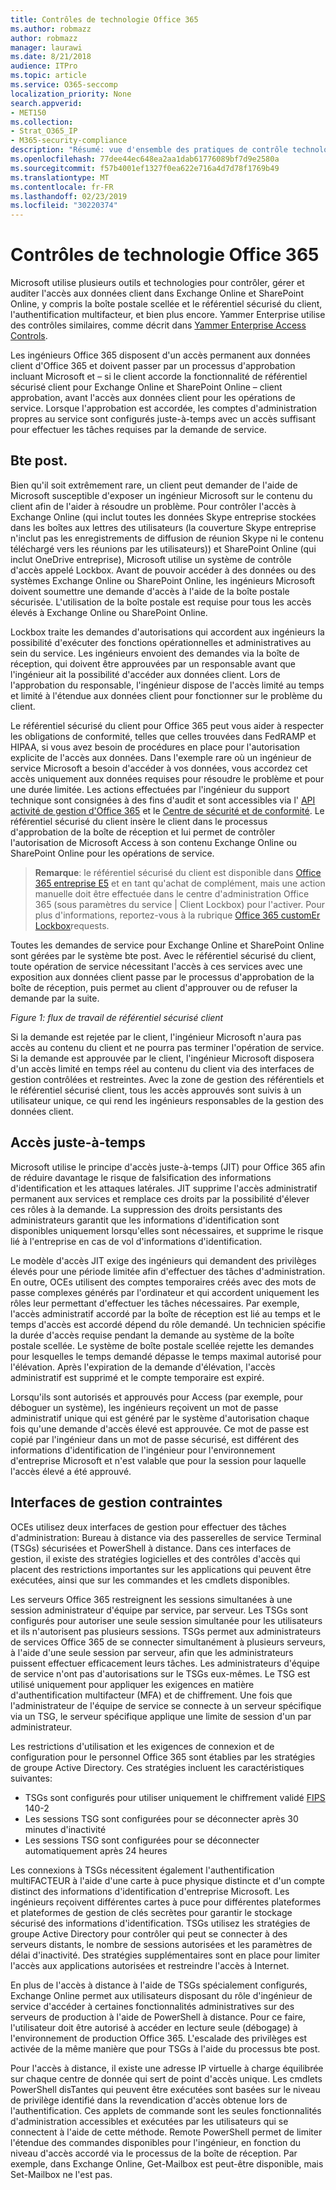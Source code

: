 ```yaml
---
title: Contrôles de technologie Office 365
ms.author: robmazz
author: robmazz
manager: laurawi
ms.date: 8/21/2018
audience: ITPro
ms.topic: article
ms.service: O365-seccomp
localization_priority: None
search.appverid:
- MET150
ms.collection:
- Strat_O365_IP
- M365-security-compliance
description: "Résumé: vue d'ensemble des pratiques de contrôle technologique de Microsoft pour Office 365."
ms.openlocfilehash: 77dee44ec648ea2aa1dab61776089bf7d9e2580a
ms.sourcegitcommit: f57b4001ef1327f0ea622e716a4d7d78f1769b49
ms.translationtype: MT
ms.contentlocale: fr-FR
ms.lasthandoff: 02/23/2019
ms.locfileid: "30220374"
---
```

# <a name="office-365-technology-controls"></a>Contrôles de technologie Office 365 

Microsoft utilise plusieurs outils et technologies pour contrôler, gérer et auditer l'accès aux données client dans Exchange Online et SharePoint Online, y compris la boîte postale scellée et le référentiel sécurisé du client, l'authentification multifacteur, et bien plus encore. Yammer Enterprise utilise des contrôles similaires, comme décrit dans [Yammer Enterprise Access Controls](office-365-yammer-enterprise-access-controls.md).

Les ingénieurs Office 365 disposent d'un accès permanent aux données client d'Office 365 et doivent passer par un processus d'approbation incluant Microsoft et – si le client accorde la fonctionnalité de référentiel sécurisé client pour Exchange Online et SharePoint Online – client approbation, avant l'accès aux données client pour les opérations de service. Lorsque l'approbation est accordée, les comptes d'administration propres au service sont configurés juste-à-temps avec un accès suffisant pour effectuer les tâches requises par la demande de service.

## <a name="lockbox-and-customer-lockbox"></a>Bte post.
Bien qu'il soit extrêmement rare, un client peut demander de l'aide de Microsoft susceptible d'exposer un ingénieur Microsoft sur le contenu du client afin de l'aider à résoudre un problème. Pour contrôler l'accès à Exchange Online (qui inclut toutes les données Skype entreprise stockées dans les boîtes aux lettres des utilisateurs (la couverture Skype entreprise n'inclut pas les enregistrements de diffusion de réunion Skype ni le contenu téléchargé vers les réunions par les utilisateurs)) et SharePoint Online (qui inclut OneDrive entreprise), Microsoft utilise un système de contrôle d'accès appelé Lockbox. Avant de pouvoir accéder à des données ou des systèmes Exchange Online ou SharePoint Online, les ingénieurs Microsoft doivent soumettre une demande d'accès à l'aide de la boîte postale sécurisée. L'utilisation de la boîte postale est requise pour tous les accès élevés à Exchange Online ou SharePoint Online.

Lockbox traite les demandes d'autorisations qui accordent aux ingénieurs la possibilité d'exécuter des fonctions opérationnelles et administratives au sein du service. Les ingénieurs envoient des demandes via la boîte de réception, qui doivent être approuvées par un responsable avant que l'ingénieur ait la possibilité d'accéder aux données client. Lors de l'approbation du responsable, l'ingénieur dispose de l'accès limité au temps et limité à l'étendue aux données client pour fonctionner sur le problème du client.

Le référentiel sécurisé du client pour Office 365 peut vous aider à respecter les obligations de conformité, telles que celles trouvées dans FedRAMP et HIPAA, si vous avez besoin de procédures en place pour l'autorisation explicite de l'accès aux données. Dans l'exemple rare où un ingénieur de service Microsoft a besoin d'accéder à vos données, vous accordez cet accès uniquement aux données requises pour résoudre le problème et pour une durée limitée. Les actions effectuées par l'ingénieur du support technique sont consignées à des fins d'audit et sont accessibles via l' [API activité de gestion d'Office 365](https://msdn.microsoft.com/library/office/dn707383.aspx) et le [Centre de sécurité et de conformité](http://protection.office.com/). Le référentiel sécurisé du client insère le client dans le processus d'approbation de la boîte de réception et lui permet de contrôler l'autorisation de Microsoft Access à son contenu Exchange Online ou SharePoint Online pour les opérations de service.

>**Remarque**: le référentiel sécurisé du client est disponible dans [Office 365 entreprise E5](https://products.office.com/business/office-365-enterprise-e5-business-software) et en tant qu'achat de complément, mais une action manuelle doit être effectuée dans le centre d'administration Office 365 (sous paramètres du service | Client Lockbox) pour l'activer. Pour plus d'informations, reportez-vous à la rubrique [Office 365 customEr Lockbox](https://support.office.com/article/Office-365-Customer-Lockbox-Requests-36f9cdd1-e64c-421b-a7e4-4a54d16440a2)requests.

Toutes les demandes de service pour Exchange Online et SharePoint Online sont gérées par le système bte post. Avec le référentiel sécurisé du client, toute opération de service nécessitant l'accès à ces services avec une exposition aux données client passe par le processus d'approbation de la boîte de réception, puis permet au client d'approuver ou de refuser la demande par la suite.
 
*Figure 1: flux de travail de référentiel sécurisé client*

Si la demande est rejetée par le client, l'ingénieur Microsoft n'aura pas accès au contenu du client et ne pourra pas terminer l'opération de service. Si la demande est approuvée par le client, l'ingénieur Microsoft disposera d'un accès limité en temps réel au contenu du client via des interfaces de gestion contrôlées et restreintes. Avec la zone de gestion des référentiels et le référentiel sécurisé client, tous les accès approuvés sont suivis à un utilisateur unique, ce qui rend les ingénieurs responsables de la gestion des données client.

## <a name="just-in-time-access"></a>Accès juste-à-temps
Microsoft utilise le principe d'accès juste-à-temps (JIT) pour Office 365 afin de réduire davantage le risque de falsification des informations d'identification et les attaques latérales. JIT supprime l'accès administratif permanent aux services et remplace ces droits par la possibilité d'élever ces rôles à la demande. La suppression des droits persistants des administrateurs garantit que les informations d'identification sont disponibles uniquement lorsqu'elles sont nécessaires, et supprime le risque lié à l'entreprise en cas de vol d'informations d'identification.

Le modèle d'accès JIT exige des ingénieurs qui demandent des privilèges élevés pour une période limitée afin d'effectuer des tâches d'administration. En outre, OCEs utilisent des comptes temporaires créés avec des mots de passe complexes générés par l'ordinateur et qui accordent uniquement les rôles leur permettant d'effectuer les tâches nécessaires. Par exemple, l'accès administratif accordé par la boîte de réception est lié au temps et le temps d'accès est accordé dépend du rôle demandé. Un technicien spécifie la durée d'accès requise pendant la demande au système de la boîte postale scellée. Le système de boîte postale scellée rejette les demandes pour lesquelles le temps demandé dépasse le temps maximal autorisé pour l'élévation. Après l'expiration de la demande d'élévation, l'accès administratif est supprimé et le compte temporaire est expiré.

Lorsqu'ils sont autorisés et approuvés pour Access (par exemple, pour déboguer un système), les ingénieurs reçoivent un mot de passe administratif unique qui est généré par le système d'autorisation chaque fois qu'une demande d'accès élevé est approuvée. Ce mot de passe est copié par l'ingénieur dans un mot de passe sécurisé, est différent des informations d'identification de l'ingénieur pour l'environnement d'entreprise Microsoft et n'est valable que pour la session pour laquelle l'accès élevé a été approuvé.

## <a name="constrained-management-interfaces"></a>Interfaces de gestion contraintes
OCEs utilisez deux interfaces de gestion pour effectuer des tâches d'administration: Bureau à distance via des passerelles de service Terminal (TSGs) sécurisées et PowerShell à distance. Dans ces interfaces de gestion, il existe des stratégies logicielles et des contrôles d'accès qui placent des restrictions importantes sur les applications qui peuvent être exécutées, ainsi que sur les commandes et les cmdlets disponibles. 

Les serveurs Office 365 restreignent les sessions simultanées à une session administrateur d'équipe par service, par serveur. Les TSGs sont configurés pour autoriser une seule session simultanée pour les utilisateurs et ils n'autorisent pas plusieurs sessions. TSGs permet aux administrateurs de services Office 365 de se connecter simultanément à plusieurs serveurs, à l'aide d'une seule session par serveur, afin que les administrateurs puissent effectuer efficacement leurs tâches. Les administrateurs d'équipe de service n'ont pas d'autorisations sur le TSGs eux-mêmes. Le TSG est utilisé uniquement pour appliquer les exigences en matière d'authentification multifacteur (MFA) et de chiffrement. Une fois que l'administrateur de l'équipe de service se connecte à un serveur spécifique via un TSG, le serveur spécifique applique une limite de session d'un par administrateur.

Les restrictions d'utilisation et les exigences de connexion et de configuration pour le personnel Office 365 sont établies par les stratégies de groupe Active Directory. Ces stratégies incluent les caractéristiques suivantes:
- TSGs sont configurés pour utiliser uniquement le chiffrement validé [FIPS](https://www.microsoft.com/en-us/TrustCenter/Compliance/FIPS) 140-2
- Les sessions TSG sont configurées pour se déconnecter après 30 minutes d'inactivité
- Les sessions TSG sont configurées pour se déconnecter automatiquement après 24 heures

Les connexions à TSGs nécessitent également l'authentification multiFACTEUR à l'aide d'une carte à puce physique distincte et d'un compte distinct des informations d'identification d'entreprise Microsoft. Les ingénieurs reçoivent différentes cartes à puce pour différentes plateformes et plateformes de gestion de clés secrètes pour garantir le stockage sécurisé des informations d'identification. TSGs utilisez les stratégies de groupe Active Directory pour contrôler qui peut se connecter à des serveurs distants, le nombre de sessions autorisées et les paramètres de délai d'inactivité. Des stratégies supplémentaires sont en place pour limiter l'accès aux applications autorisées et restreindre l'accès à Internet.

En plus de l'accès à distance à l'aide de TSGs spécialement configurés, Exchange Online permet aux utilisateurs disposant du rôle d'ingénieur de service d'accéder à certaines fonctionnalités administratives sur des serveurs de production à l'aide de PowerShell à distance. Pour ce faire, l'utilisateur doit être autorisé à accéder en lecture seule (débogage) à l'environnement de production Office 365. L'escalade des privilèges est activée de la même manière que pour TSGs à l'aide du processus bte post.

Pour l'accès à distance, il existe une adresse IP virtuelle à charge équilibrée sur chaque centre de donnée qui sert de point d'accès unique. Les cmdlets PowerShell disTantes qui peuvent être exécutées sont basées sur le niveau de privilège identifié dans la revendication d'accès obtenue lors de l'authentification. Ces applets de commande sont les seules fonctionnalités d'administration accessibles et exécutées par les utilisateurs qui se connectent à l'aide de cette méthode. Remote PowerShell permet de limiter l'étendue des commandes disponibles pour l'ingénieur, en fonction du niveau d'accès accordé via le processus de la boîte de réception. Par exemple, dans Exchange Online, Get-Mailbox est peut-être disponible, mais Set-Mailbox ne l'est pas.
